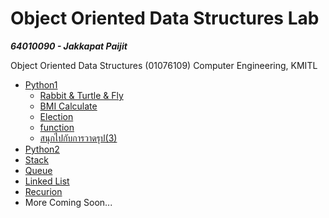 # Object Oriented Data Structures Lab

***64010090 - Jakkapat Paijit***

Object Oriented Data Structures (01076109) Computer Engineering, KMITL

+ <a href="https://github.com/Bourbxn/oods-lab/tree/main/chapter-1">Python1</a>
  - <a href="https://github.com/Bourbxn/oods-lab/blob/main/chapter-1/item_1.py">Rabbit & Turtle & Fly</a>
  - <a href="https://github.com/Bourbxn/oods-lab/blob/main/chapter-1/item_2.py">BMI Calculate</a>
  - <a href="https://github.com/Bourbxn/oods-lab/blob/main/chapter-1/item_3.py">Election</a>
  - <a href="https://github.com/Bourbxn/oods-lab/blob/main/chapter-1/item_4.py">function</a>
  - <a href="https://github.com/Bourbxn/oods-lab/blob/main/chapter-1/item_5.py">สนุกไปกับการวาดรุป(3)</a>
+ <a href="https://github.com/Bourbxn/oods-lab/tree/main/chapter-2">Python2</a>
+ <a href="https://github.com/Bourbxn/oods-lab/tree/main/chapter-3">Stack</a>
+ <a href="https://github.com/Bourbxn/oods-lab/tree/main/chapter-4">Queue</a>
+ <a href="https://github.com/Bourbxn/oods-lab/tree/main/chapter-5">Linked List</a>
+ <a href="https://github.com/Bourbxn/oods-lab/tree/main/chapter-6">Recurion</a>
+ More Coming Soon...
